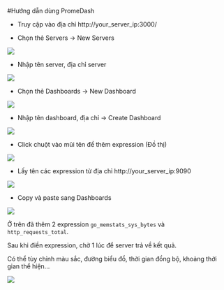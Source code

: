 #Hướng dẫn dùng PromeDash

- Truy cập vào địa chỉ http://your_server_ip:3000/

- Chọn thẻ Servers -> New Servers

<img src=http://i.imgur.com/zLDGlNo.png>

- Nhập tên server, địa chỉ server

<img src=http://i.imgur.com/IQkdVFB.png>

- Chọn thẻ Dashboards -> New Dashboard

<img src=http://i.imgur.com/xV1Pz6B.png>

- Nhập tên dashboard, địa chỉ -> Create Dashboard

<img src=http://i.imgur.com/QMgAUmu.png>

- Click chuột vào mũi tên để thêm expression (Đồ thị)

<img src=http://i.imgur.com/4US01Zt.png>

- Lấy tên các expression từ địa chỉ http://your_server_ip:9090

<img src=http://i.imgur.com/iNVJuS6.png>

- Copy và paste sang Dashboards

<img src=http://i.imgur.com/J1w3VuI.png>

Ở trên đã thêm 2 expression `go_memstats_sys_bytes` và `http_requests_total`.

Sau khi điền expression, chờ 1 lúc để server trả về kết quả.

Có thể tùy chỉnh màu sắc, đường biểu đồ, thời gian đồng bộ, khoảng thời gian thể hiện...

<img src=http://i.imgur.com/If1fqaq.png>


